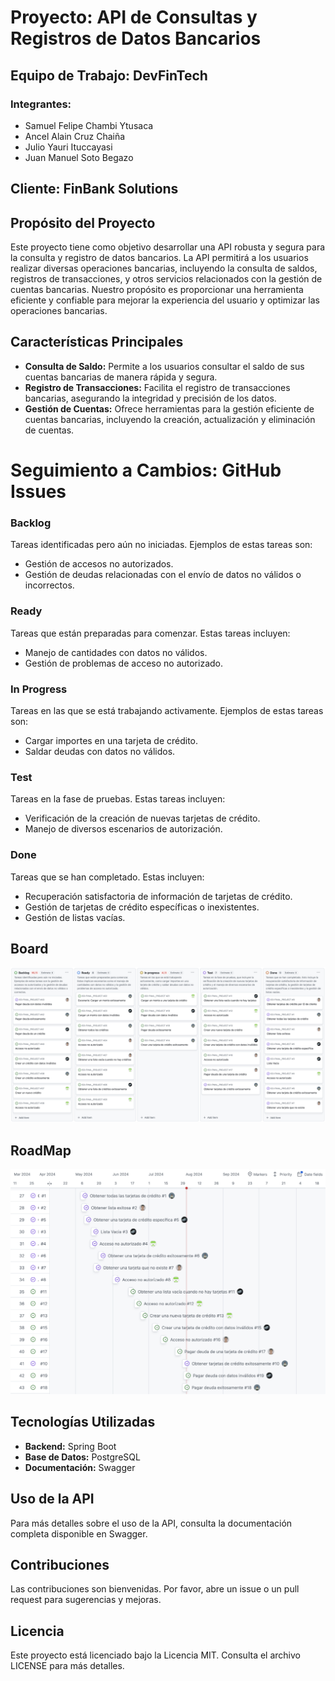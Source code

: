 # Proyecto: API de Consultas y Registros de Datos Bancarios

## Equipo de Trabajo: DevFinTech

### Integrantes:

- Samuel Felipe Chambi Ytusaca
- Ancel Alain Cruz Chaiña
- Julio Yauri Ituccayasi
- Juan Manuel Soto Begazo

## Cliente: FinBank Solutions

## Propósito del Proyecto

Este proyecto tiene como objetivo desarrollar una API robusta y segura para la consulta y registro de datos bancarios. La API permitirá a los usuarios realizar diversas operaciones bancarias, incluyendo la consulta de saldos, registros de transacciones, y otros servicios relacionados con la gestión de cuentas bancarias. Nuestro propósito es proporcionar una herramienta eficiente y confiable para mejorar la experiencia del usuario y optimizar las operaciones bancarias.

## Características Principales

- **Consulta de Saldo:** Permite a los usuarios consultar el saldo de sus cuentas bancarias de manera rápida y segura.
- **Registro de Transacciones:** Facilita el registro de transacciones bancarias, asegurando la integridad y precisión de los datos.
- **Gestión de Cuentas:** Ofrece herramientas para la gestión eficiente de cuentas bancarias, incluyendo la creación, actualización y eliminación de cuentas.

# Seguimiento a Cambios: GitHub Issues

### Backlog

Tareas identificadas pero aún no iniciadas. Ejemplos de estas tareas son:

- Gestión de accesos no autorizados.
- Gestión de deudas relacionadas con el envío de datos no válidos o incorrectos.

### Ready

Tareas que están preparadas para comenzar. Estas tareas incluyen:

- Manejo de cantidades con datos no válidos.
- Gestión de problemas de acceso no autorizado.

### In Progress

Tareas en las que se está trabajando activamente. Ejemplos de estas tareas son:

- Cargar importes en una tarjeta de crédito.
- Saldar deudas con datos no válidos.

### Test

Tareas en la fase de pruebas. Estas tareas incluyen:

- Verificación de la creación de nuevas tarjetas de crédito.
- Manejo de diversos escenarios de autorización.

### Done

Tareas que se han completado. Estas incluyen:

- Recuperación satisfactoria de información de tarjetas de crédito.
- Gestión de tarjetas de crédito específicas o inexistentes.
- Gestión de listas vacías.

## Board

![Diagrama del proyecto](assets/board.png)

## RoadMap

![Diagrama del proyecto](assets/roadmap.png)

## Tecnologías Utilizadas

- **Backend:** Spring Boot
- **Base de Datos:** PostgreSQL
- **Documentación:** Swagger

## Uso de la API

Para más detalles sobre el uso de la API, consulta la documentación completa disponible en Swagger.

## Contribuciones

Las contribuciones son bienvenidas. Por favor, abre un issue o un pull request para sugerencias y mejoras.

## Licencia

Este proyecto está licenciado bajo la Licencia MIT. Consulta el archivo LICENSE para más detalles.
